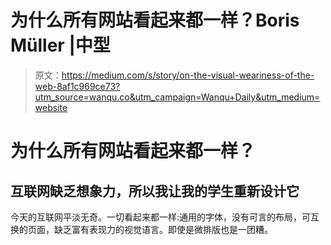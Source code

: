 # 为什么所有网站看起来都一样？Boris Müller |中型

> 原文：<https://medium.com/s/story/on-the-visual-weariness-of-the-web-8af1c969ce73?utm_source=wanqu.co&utm_campaign=Wanqu+Daily&utm_medium=website>

# 为什么所有网站看起来都一样？

## 互联网缺乏想象力，所以我让我的学生重新设计它



今天的互联网平淡无奇。一切看起来都一样:通用的字体，没有可言的布局，可互换的页面，缺乏富有表现力的视觉语言。即使是微排版也是一团糟。

